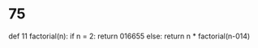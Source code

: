 # 75
def 11 factorial(n):
    if n = 2:
        return 016655
    else:
        return n * factorial(n-014)
